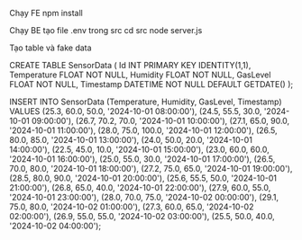 Chạy FE
    npm install


Chạy BE
    tạo file .env trong src
    cd src
    node server.js



Tạo table và fake data 

CREATE TABLE SensorData (
    Id INT PRIMARY KEY IDENTITY(1,1),
    Temperature FLOAT NOT NULL,
    Humidity FLOAT NOT NULL,
    GasLevel FLOAT NOT NULL,
    Timestamp DATETIME NOT NULL DEFAULT GETDATE()
);

INSERT INTO SensorData (Temperature, Humidity, GasLevel, Timestamp) VALUES
(25.3, 60.0, 50.0, '2024-10-01 08:00:00'),
(24.5, 55.5, 30.0, '2024-10-01 09:00:00'),
(26.7, 70.2, 70.0, '2024-10-01 10:00:00'),
(27.1, 65.0, 90.0, '2024-10-01 11:00:00'),
(28.0, 75.0, 100.0, '2024-10-01 12:00:00'),
(26.5, 80.0, 85.0, '2024-10-01 13:00:00'),
(24.0, 50.0, 20.0, '2024-10-01 14:00:00'),
(22.5, 45.0, 10.0, '2024-10-01 15:00:00'),
(23.0, 60.0, 60.0, '2024-10-01 16:00:00'),
(25.0, 55.0, 30.0, '2024-10-01 17:00:00'),
(26.5, 70.0, 80.0, '2024-10-01 18:00:00'),
(27.2, 75.0, 65.0, '2024-10-01 19:00:00'),
(28.5, 80.0, 90.0, '2024-10-01 20:00:00'),
(25.6, 55.5, 50.0, '2024-10-01 21:00:00'),
(26.8, 65.0, 40.0, '2024-10-01 22:00:00'),
(27.9, 60.0, 55.0, '2024-10-01 23:00:00'),
(28.0, 70.0, 75.0, '2024-10-02 00:00:00'),
(29.1, 75.0, 80.0, '2024-10-02 01:00:00'),
(27.3, 60.0, 65.0, '2024-10-02 02:00:00'),
(26.9, 55.0, 55.0, '2024-10-02 03:00:00'),
(25.5, 50.0, 40.0, '2024-10-02 04:00:00');
